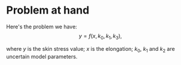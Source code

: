 # Problem at hand

Here's the problem we have:
$$y = f(x, k_0, k_1, k_3),$$

where $y$ is the skin stress value; $x$ is the elongation; $k_0$, $k_1$ and $k_2$ are uncertain model parameters. 
